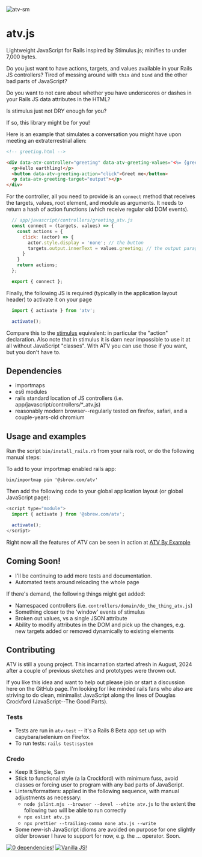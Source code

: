 ![atv-sm](https://github.com/user-attachments/assets/2d7657c1-0e41-49e1-93a3-6394f49fcf74)


# atv.js
Lightweight JavaScript for Rails inspired by Stimulus.js; minifies to under 7,000 bytes.

Do you just want to have actions, targets, and values available in your Rails JS controllers? Tired of messing around with `this` and `bind` and the other bad parts of JavaScript?

Do you want to not care about whether you have underscores or dashes in your Rails JS data attributes in the HTML?

Is stimulus just not DRY enough for you?

If so, this library might be for you!

Here is an example that simulates a conversation you might have upon meeting an extraterrestrial alien:

```html
<!-- greeting.html -->

<div data-atv-controller="greeting" data-atv-greeting-values="<%= {greeting: 'We come in peace!'}.to_json %>">
  <p>Hello earthling!</p>
  <button data-atv-greeting-action="click">Greet me</button>
  <p data-atv-greeting-target="output"></p>
</div>
```
For the controller, all you need to provide is an `connect` method that receives the targets, values, root element, and module as arguments.
It needs to return a hash of action functions (which receive regular old DOM events).
```js
  // app/javascript/controllers/greeting_atv.js
  const connect = (targets, values) => {
    const actions = {
      click: (actor) => {
        actor.style.display = 'none'; // the button
        targets.output.innerText = values.greeting; // the output paragraph
      }
    }
    return actions;
  };

  export { connect };
```

Finally, the following JS is required (typically in the application layout header) to activate it on your page
```js
  import { activate } from 'atv';

  activate();
```

Compare this to the [stimulus](https://stimulus.hotwired.dev) equivalent: in particular the "action" declaration. Also note that in stimulus it is darn near impossible to use it at all without JavaScript "classes". With ATV you can use those if you want, but you don't have to.

## Dependencies

* importmaps
* es6 modules
* rails standard location of JS controllers (i.e. app/javascript/controllers/*_atv.js)
* reasonably modern browser--regularly tested on firefox, safari, and a couple-years-old chromium

## Usage and examples

Run the script `bin/install_rails.rb` from your rails root, or do the following manual steps:

To add to your importmap enabled rails app:

```
bin/importmap pin '@sbrew.com/atv'
```

Then add the following code to your global application layout (or global JavaScript page):

```js
<script type="module">
  import { activate } from '@sbrew.com/atv';

  activate();
</script>
```

Right now all the features of ATV can be seen in action at [ATV By Example](https://atv.sbrew.com/atv_by_example)

## Coming Soon!

* I'll be continuing to add more tests and documentation.
* Automated tests around reloading the whole page

If there's demand, the following things might get added:
* Namespaced controllers (i.e. `controllers/domain/do_the_thing_atv.js`)
* Something closer to the 'window' events of stimulus
* Broken out values, vs a single JSON attribute
* Ability to modify attributes in the DOM and pick up the changes, e.g. new targets added or removed dynamically to existing elements

## Contributing

ATV is still a young project.
This incarnation started afresh in August, 2024 after a couple of previous sketches and prototypes were thrown out.

If you like this idea and want to help out please join or start a discussion here on the GitHub page. I'm looking for like minded rails fans who also are striving to do clean, minimalist JavaScript along the lines of Douglas Crockford (JavaScript--The Good Parts).

### Tests

* Tests are run in `atv-test` -- it's a Rails 8 Beta app set up with capybara/selenium on Firefox.
* To run tests: `rails test:system`

### Credo

* Keep It Simple, Sam
* Stick to functional style (a la Crockford) with minimum fuss, avoid classes or forcing user to program with any bad parts of JavaScript. 
* Linters/formatters:  applied in the following sequence, with manual adjustments as necessary:
    * `node jslint.mjs --browser --devel --white atv.js` to the extent the following two will be able to run correctly
    * `npx eslint atv.js`
    * `npx prettier --trailing-comma none atv.js --write`
* Some new-ish JavaScript idioms are avoided on purpose for one slightly older browser I have to support for now, e.g. the ... operator.  Soon.


[![0 dependencies!](https://0dependencies.dev/0dependencies.svg)](https://0dependencies.dev)
[![Vanilla JS!](http://vanilla-js.com/assets/button.png)](http://vanilla-js.com)
